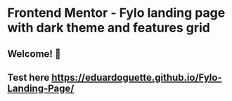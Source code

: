 # Frontend Mentor - Fylo landing page with dark theme and features grid

## Welcome! 👋

## Test here https://eduardoguette.github.io/Fylo-Landing-Page/

[](https://raw.githubusercontent.com/eduardoguette/Fylo-Landing-Page/master/Desktop.png)
